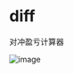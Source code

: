 # diff
对冲盈亏计算器

![image](https://github.com/user-attachments/assets/1a9c3a54-966f-4505-993b-a63e453c8134)
